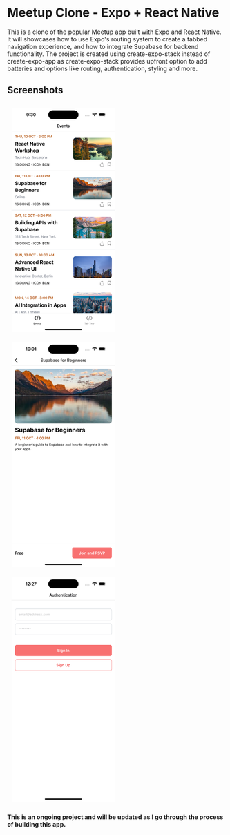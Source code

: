 # Meetup Clone - Expo + React Native

This is a clone of the popular Meetup app built with Expo and React Native. It will showcases how to use Expo's routing system to create a tabbed navigation experience, and how to integrate Supabase for backend functionality. The project is created using create-expo-stack instead of create-expo-app as create-expo-stack provides upfront option to add batteries and options like routing, authentication, styling and more.

## Screenshots

<p>
<img src="./screenshots/1.png" width="240" style="padding: 10px"/>
<img src="./screenshots/2.png" width="240" style="padding: 10px"/>
<img src="./screenshots/3.png" width="240" style="padding: 10px"/>
</p>

**This is an ongoing project and will be updated as I go through the process of building this app.**